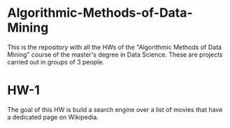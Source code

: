 # Algorithmic-Methods-of-Data-Mining

This is the repository with all the HWs of the "Algorithmic Methods of Data Mining" course of the master's degree in Data Science.
These are projects carried out in groups of 3 people.

# HW-1

The goal of this HW is build a search engine over a list of movies that have a dedicated page on Wikipedia.


